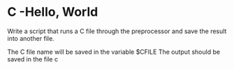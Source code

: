 # C -Hello, World

Write a script that runs a C file through the preprocessor and save the result into another file.

The C file name will be saved in the variable $CFILE
The output should be saved in the file c
